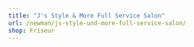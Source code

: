 ```yaml
---
title: "J's Style & More Full Service Salon"
url: /newman/js-style-und-more-full-service-salon/
shop: Friseur
---
```

